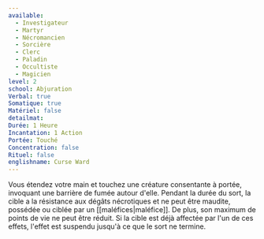 ```yaml
---
available:
  - Investigateur
  - Martyr
  - Nécromancien
  - Sorcière
  - Clerc
  - Paladin
  - Occultiste
  - Magicien
level: 2
school: Abjuration
Verbal: true
Somatique: true
Matériel: false
detailmat: 
Durée: 1 Heure
Incantation: 1 Action
Portée: Touché
Concentration: false
Rituel: false
englishname: Curse Ward
---
```

Vous étendez votre main et touchez une créature consentante à portée, invoquant une barrière de fumée autour d'elle. Pendant la durée du sort, la cible a la résistance aux dégâts nécrotiques et ne peut être maudite, possédée ou ciblée par un [[maléfices|maléfice]]. De plus, son maximum de points de vie ne peut être réduit. Si la cible est déjà affectée par l'un de ces effets, l'effet est suspendu jusqu'à ce que le sort ne termine.
